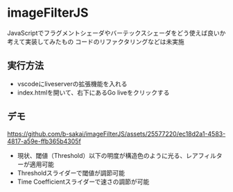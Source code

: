 # imageFilterJS

JavaScriptでフラグメントシェーダやバーテックスシェーダをどう使えば良いか考えて実装してみたもの
コードのリファクタリングなどは未実施

## 実行方法

* vscodeにliveserverの拡張機能を入れる
* index.htmlを開いて、右下にあるGo liveをクリックする

## デモ

https://github.com/b-sakai/imageFilterJS/assets/25577220/ec18d2a1-4583-4817-a59e-ffb365b4305f

* 現状、閾値（Threshold）以下の明度が構造色のように光る、レアフィルターが適用可能
* Thresholdスライダーで閾値が調節可能
* Time Coefficientスライダーで速さの調節が可能

